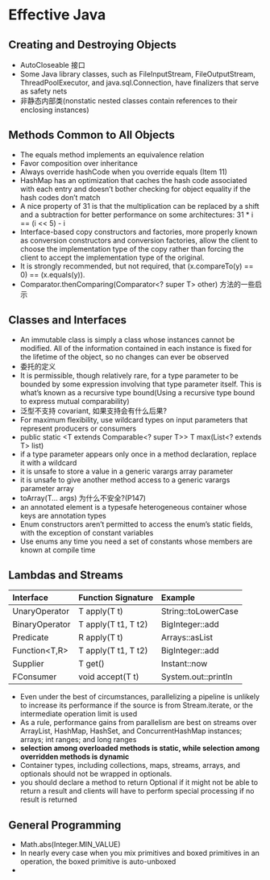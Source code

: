 # Effective Java

## Creating and Destroying Objects

- AutoCloseable 接口
- Some Java library classes, such as FileInputStream, FileOutputStream, ThreadPoolExecutor, and java.sql.Connection,
  have finalizers that serve as safety nets
- 非静态内部类(nonstatic nested classes contain references to their enclosing instances)

## Methods Common to All Objects

- The equals method implements an equivalence relation
- Favor composition over inheritance
- Always override hashCode when you override equals (Item 11)
- HashMap has an optimization that caches the hash code associated with each entry and doesn’t bother checking for
  object equality if the hash codes don’t match
- A nice property of 31 is that the multiplication can be replaced by a shift and a subtraction for better performance
  on some architectures: 31 * i == (i << 5) - i
- Interface-based copy constructors and factories, more properly known as conversion constructors and conversion
  factories, allow the client to choose the implementation type of the copy rather than forcing the client to accept the
  implementation type of the original.
- It is strongly recommended, but not required, that (x.compareTo(y) == 0) == (x.equals(y)).
- Comparator.thenComparing(Comparator<? super T> other) 方法的一些启示

## Classes and Interfaces

- An immutable class is simply a class whose instances cannot be modified. All of the information contained in each
  instance is fixed for the lifetime of the object, so no changes can ever be observed
- 委托的定义
- It is permissible, though relatively rare, for a type parameter to be bounded by some expression involving that type
  parameter itself. This is what’s known as a recursive type bound(Using a recursive type bound to express mutual
  comparability)
- 泛型不支持 covariant, 如果支持会有什么后果?
- For maximum flexibility, use wildcard types on input parameters that represent producers or consumers
- public static <T extends Comparable<? super T>> T max(List<? extends T> list)
- if a type parameter appears only once in a method declaration, replace it with a wildcard
- it is unsafe to store a value in a generic varargs array parameter
- it is unsafe to give another method access to a generic varargs parameter array
- toArray(T... args) 为什么不安全?(P147)
- an annotated element is a typesafe heterogeneous container whose keys are annotation types
- Enum constructors aren’t permitted to access the enum’s static fields, with the exception of constant variables
- Use enums any time you need a set of constants whose members are known at compile time

## Lambdas and Streams

| Interface         | Function Signature  | Example             |
|:------------------|:--------------------|:--------------------|
| UnaryOperator<T>  | T apply(T t)        | String::toLowerCase |
| BinaryOperator<T> | T apply(T t1, T t2) | BigInteger::add     |
| Predicate<T>      | R apply(T t)        | Arrays::asList      |
| Function<T,R>     | T apply(T t1, T t2) | BigInteger::add     |
| Supplier<T>       | T get()             | Instant::now        |
| FConsumer<T>      | void accept(T t)    | System.out::println |

- Even under the best of circumstances, parallelizing a pipeline is unlikely to increase its performance if the source
  is from Stream.iterate, or the intermediate operation limit is used
- As a rule, performance gains from parallelism are best on streams over ArrayList, HashMap, HashSet, and
  ConcurrentHashMap instances; arrays; int ranges; and long ranges
- **selection among overloaded methods is static, while selection among overridden methods is dynamic**
- Container types, including collections, maps, streams, arrays, and optionals should not be wrapped in optionals.
- you should declare a method to return Optional<T> if it might not be able to return a result and clients will have to
  perform special processing if no result is returned

## General Programming

- Math.abs(Integer.MIN_VALUE)
- In nearly every case when you mix primitives and boxed primitives in an operation, the boxed primitive is auto-unboxed
- 